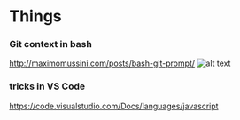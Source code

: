 # Things

### Git context in bash
  http://maximomussini.com/posts/bash-git-prompt/ 
  ![alt text](http://maximomussini.com/images/posts/bash-git-prompt/git-prompt-default.png)
### tricks in VS Code
  https://code.visualstudio.com/Docs/languages/javascript
